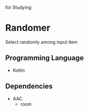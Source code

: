 for Studying


# Randomer
Select randomly among input item

Programming Language
-------------

  * Kotlin

Dependencies
-------------

  * AAC
    - room  
